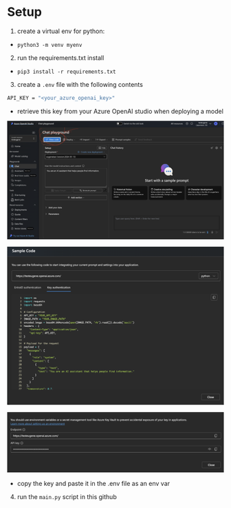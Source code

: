 # Setup 

1. create a virtual env for python:
  - `python3 -m venv myenv`

2. run the requirements.txt install
  - `pip3 install -r requirements.txt`

3. create a `.env` file with the following contents

  ```bash
  API_KEY = "<your_azure_openai_key>"
  ```

  -  retrieve this key from your Azure OpenAI studio when deploying a model
  
  ![](./img/openai_studio.png)

  ![](./img/sample_code.png)

  ![](./img/key_auth.png)

  - copy the key and paste it in the .env file as an env var

4. run the `main.py` script in this github

